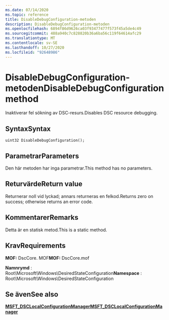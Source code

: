 ```yaml
---
ms.date: 07/14/2020
ms.topic: reference
title: DisableDebugConfiguration-metoden
description: DisableDebugConfiguration-metoden
ms.openlocfilehash: 6894f86d9626ca03f93477477f573f45a5de4c49
ms.sourcegitcommit: 488a940c7c828820b36a6ba56c119f64614afc29
ms.translationtype: MT
ms.contentlocale: sv-SE
ms.lasthandoff: 10/27/2020
ms.locfileid: "92648986"
---
```

# <a name="disabledebugconfiguration-method"></a><span data-ttu-id="9013d-103">DisableDebugConfiguration-metoden</span><span class="sxs-lookup"><span data-stu-id="9013d-103">DisableDebugConfiguration method</span></span>

<span data-ttu-id="9013d-104">Inaktiverar fel sökning av DSC-resurs.</span><span class="sxs-lookup"><span data-stu-id="9013d-104">Disables DSC resource debugging.</span></span>

## <a name="syntax"></a><span data-ttu-id="9013d-105">Syntax</span><span class="sxs-lookup"><span data-stu-id="9013d-105">Syntax</span></span>

```mof
uint32 DisableDebugConfiguration();
```

## <a name="parameters"></a><span data-ttu-id="9013d-106">Parametrar</span><span class="sxs-lookup"><span data-stu-id="9013d-106">Parameters</span></span>

<span data-ttu-id="9013d-107">Den här metoden har inga parametrar.</span><span class="sxs-lookup"><span data-stu-id="9013d-107">This method has no parameters.</span></span>

## <a name="return-value"></a><span data-ttu-id="9013d-108">Returvärde</span><span class="sxs-lookup"><span data-stu-id="9013d-108">Return value</span></span>

<span data-ttu-id="9013d-109">Returnerar noll vid lyckad; annars returneras en felkod.</span><span class="sxs-lookup"><span data-stu-id="9013d-109">Returns zero on success; otherwise returns an error code.</span></span>

## <a name="remarks"></a><span data-ttu-id="9013d-110">Kommentarer</span><span class="sxs-lookup"><span data-stu-id="9013d-110">Remarks</span></span>

<span data-ttu-id="9013d-111">Detta är en statisk metod.</span><span class="sxs-lookup"><span data-stu-id="9013d-111">This is a static method.</span></span>

## <a name="requirements"></a><span data-ttu-id="9013d-112">Krav</span><span class="sxs-lookup"><span data-stu-id="9013d-112">Requirements</span></span>

<span data-ttu-id="9013d-113">**MOF:** DscCore. MOF</span><span class="sxs-lookup"><span data-stu-id="9013d-113">**MOF:** DscCore.mof</span></span>

<span data-ttu-id="9013d-114">**Namnrymd** : Root\Microsoft\Windows\DesiredStateConfiguration</span><span class="sxs-lookup"><span data-stu-id="9013d-114">**Namespace** : Root\Microsoft\Windows\DesiredStateConfiguration</span></span>

## <a name="see-also"></a><span data-ttu-id="9013d-115">Se även</span><span class="sxs-lookup"><span data-stu-id="9013d-115">See also</span></span>

[<span data-ttu-id="9013d-116">**MSFT_DSCLocalConfigurationManager**</span><span class="sxs-lookup"><span data-stu-id="9013d-116">**MSFT_DSCLocalConfigurationManager**</span></span>](msft-dsclocalconfigurationmanager.md)

